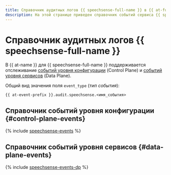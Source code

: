 ```yaml
---
title: Справочник аудитных логов {{ speechsense-full-name }} в {{ at-full-name }}
description: На этой странице приведен справочник событий сервиса {{ speechsense-name }}, отслеживаемых в {{ at-name }}.
---
```


# Справочник аудитных логов {{ speechsense-full-name }}

В {{ at-name }} для {{ speechsense-full-name }} поддерживается отслеживание [событий уровня конфигурации](../audit-trails/concepts/format.md) (Control Plane) и [событий уровня сервисов](../audit-trails/concepts/format-data-plane.md) (Data Plane).

Общий вид значения поля `event_type` (_тип события_):

```text
{{ at-event-prefix }}.audit.speechsense.<имя_события>
```

## Справочник событий уровня конфигурации {#control-plane-events}

{% include [speechsense-events](../_includes/audit-trails/events/speechsense-events.md) %}

## Справочник событий уровня сервисов {#data-plane-events}

{% include [speechsense-events-dp](../_includes/audit-trails/events/speechsense-events-dp.md) %}